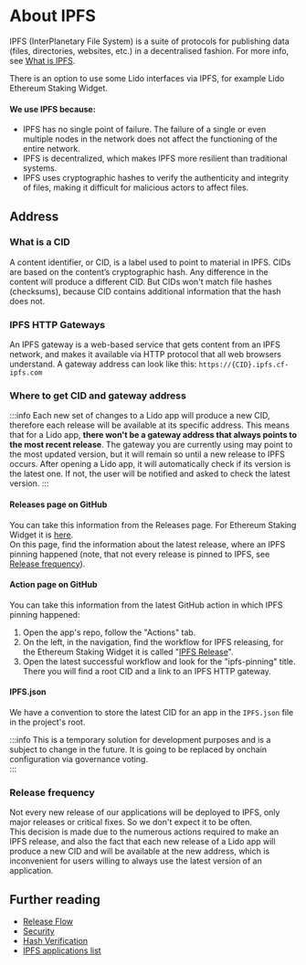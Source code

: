 # About IPFS

IPFS (InterPlanetary File System) is a suite of protocols for publishing data (files, directories, websites, etc.) in a decentralised fashion.
For more info, see [What is IPFS](https://docs.ipfs.tech/concepts/what-is-ipfs/).

There is an option to use some Lido interfaces via IPFS, for example Lido Ethereum Staking Widget.

#### We use IPFS because:
- IPFS has no single point of failure. The failure of a single or even multiple nodes in the network does not affect the functioning of the entire network.
- IPFS is decentralized, which makes IPFS more resilient than traditional systems.
- IPFS uses cryptographic hashes to verify the authenticity and integrity of files, making it difficult for malicious actors to affect files.

## Address
### What is a CID
A content identifier, or CID, is a label used to point to material in IPFS. CIDs are based on the content’s cryptographic hash.
Any difference in the content will produce a different CID.
But CIDs won't match file hashes (checksums), because CID contains additional information that the hash does not.

### IPFS HTTP Gateways
An IPFS gateway is a web-based service that gets content from an IPFS network, and makes it available via HTTP protocol 
that all web browsers understand. A gateway address can look like this: `https://{CID}.ipfs.cf-ipfs.com`

### Where to get CID and gateway address

:::info
Each new set of changes to a Lido app will produce a new CID, therefore each release will be available at its specific address.
This means that for a Lido app, **there won't be a gateway address that always points to the most recent release**.
The gateway you are currently using may point to the most updated version, but it will remain so until a new release to IPFS occurs.
After opening a Lido app, it will automatically check if its version is the latest one. If not, the user will be notified and asked to check the latest version.
:::

#### Releases page on GitHub
You can take this information from the Releases page.
For Ethereum Staking Widget it is [here](https://github.com/lidofinance/ethereum-staking-widget/releases).  
On this page, find the information about the latest release, where an IPFS pinning happened
(note, that not every release is pinned to IPFS, see [Release frequency](#release-frequency)).

#### Action page on GitHub
You can take this information from the latest GitHub action in which IPFS pinning happened:
1. Open the app's repo, follow the "Actions" tab.
2. On the left, in the navigation, find the workflow for IPFS releasing, for the Ethereum Staking Widget it is called "[IPFS Release](https://github.com/lidofinance/ethereum-staking-widget/actions/workflows/ci-ipfs.yml)".
3. Open the latest successful workflow and look for the "ipfs-pinning" title. There you will find a root CID and a link to an IPFS HTTP gateway.

#### IPFS.json
We have a convention to store the latest CID for an app in the `IPFS.json` file in the project's root.

:::info
This is a temporary solution for development purposes and is a subject to change in the future.
It is going to be replaced by onchain configuration via governance voting.  
:::

### Release frequency
Not every new release of our applications will be deployed to IPFS, only major releases or critical fixes. So we don't expect it to be often.  
This decision is made due to the numerous actions required to make an IPFS release,
and also the fact that each new release of a Lido app will produce a new CID and will be available at the new address, 
which is inconvenient for users willing to always use the latest version of an application.

## Further reading
- [Release Flow](release-flow.md)
- [Security](security.md)
- [Hash Verification](hash-verification.md)
- [IPFS applications list](apps-list.md)

